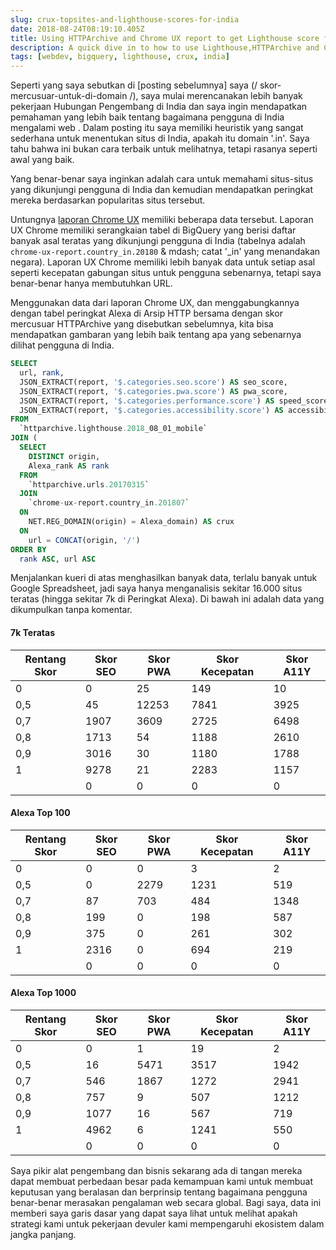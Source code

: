```yaml
---
slug: crux-topsites-and-lighthouse-scores-for-india
date: 2018-08-24T08:19:10.405Z
title: Using HTTPArchive and Chrome UX report to get Lighthouse score for top visited sites in India.
description: A quick dive in to how to use Lighthouse,HTTPArchive and Chrome UX report to try and understand how users in a country might experience the web.
tags: [webdev, bigquery, lighthouse, crux, india]
---
```



Seperti yang saya sebutkan di [posting sebelumnya] saya (/ skor-mercusuar-untuk-di-domain /), saya mulai merencanakan lebih banyak pekerjaan Hubungan Pengembang di India dan saya ingin mendapatkan pemahaman yang lebih baik tentang bagaimana pengguna di India mengalami web . Dalam posting itu saya memiliki heuristik yang sangat sederhana untuk menentukan situs di India, apakah itu domain '.in'. Saya tahu bahwa ini bukan cara terbaik untuk melihatnya, tetapi rasanya seperti awal yang baik.

Yang benar-benar saya inginkan adalah cara untuk memahami situs-situs yang dikunjungi pengguna di India dan kemudian mendapatkan peringkat mereka berdasarkan popularitas situs tersebut.

Untungnya [laporan Chrome UX](https://developers.google.com/web/tools/chrome-user-experience-report/) memiliki beberapa data tersebut. Laporan UX Chrome memiliki serangkaian tabel di BigQuery yang berisi daftar banyak asal teratas yang dikunjungi pengguna di India (tabelnya adalah `chrome-ux-report.country_in.20180` & mdash; catat '_in' yang menandakan negara). Laporan UX Chrome memiliki lebih banyak data untuk setiap asal seperti kecepatan gabungan situs untuk pengguna sebenarnya, tetapi saya benar-benar hanya membutuhkan URL.

Menggunakan data dari laporan Chrome UX, dan menggabungkannya dengan tabel peringkat Alexa di Arsip HTTP bersama dengan skor mercusuar HTTPArchive yang disebutkan sebelumnya, kita bisa mendapatkan gambaran yang lebih baik tentang apa yang sebenarnya dilihat pengguna di India.




```sql
SELECT
  url, rank,
  JSON_EXTRACT(report, '$.categories.seo.score') AS seo_score,
  JSON_EXTRACT(report, '$.categories.pwa.score') AS pwa_score,
  JSON_EXTRACT(report, '$.categories.performance.score') AS speed_score,
  JSON_EXTRACT(report, '$.categories.accessibility.score') AS accessibility_score
FROM
  `httparchive.lighthouse.2018_08_01_mobile`
JOIN (
  SELECT
    DISTINCT origin,
    Alexa_rank AS rank
  FROM
    `httparchive.urls.20170315`
  JOIN
    `chrome-ux-report.country_in.201807`
  ON
    NET.REG_DOMAIN(origin) = Alexa_domain) AS crux
  ON
    url = CONCAT(origin, '/')
ORDER BY
  rank ASC, url ASC
```


Menjalankan kueri di atas menghasilkan banyak data, terlalu banyak untuk Google Spreadsheet, jadi saya hanya menganalisis sekitar 16.000 situs teratas (hingga sekitar 7k di Peringkat Alexa). Di bawah ini adalah data yang dikumpulkan tanpa komentar.

#### 7k Teratas

<table><thead><th> Rentang Skor </th><th> Skor SEO </th><th> Skor PWA </th><th> Skor Kecepatan </th><th> Skor A11Y </th></thead><tbody><tr><td> 0 </td><td> 0 </td><td> 25 </td><td> 149 </td><td> 10 </td></tr><tr><td> 0,5 </td><td> 45 </td><td> 12253 </td><td> 7841 </td><td> 3925 </td></tr><tr><td> 0,7 </td><td> 1907 </td><td> 3609 </td><td> 2725 </td><td> 6498 </td></tr><tr><td> 0,8 </td><td> 1713 </td><td> 54 </td><td> 1188 </td><td> 2610 </td></tr><tr><td> 0,9 </td><td> 3016 </td><td> 30 </td><td> 1180 </td><td> 1788 </td></tr><tr><td> 1 </td><td> 9278 </td><td> 21 </td><td> 2283 </td><td> 1157 </td></tr><tr><td></td><td> 0 </td><td> 0 </td><td> 0 </td><td> 0 </td></tr></tbody></table>

#### Alexa Top 100

<table><thead><th> Rentang Skor </th><th> Skor SEO </th><th> Skor PWA </th><th> Skor Kecepatan </th><th> Skor A11Y </th></thead><tbody><tr><td> 0 </td><td> 0 </td><td> 0 </td><td> 3 </td><td> 2 </td></tr><tr><td> 0,5 </td><td> 0 </td><td> 2279 </td><td> 1231 </td><td> 519 </td></tr><tr><td> 0,7 </td><td> 87 </td><td> 703 </td><td> 484 </td><td> 1348 </td></tr><tr><td> 0,8 </td><td> 199 </td><td> 0 </td><td> 198 </td><td> 587 </td></tr><tr><td> 0,9 </td><td> 375 </td><td> 0 </td><td> 261 </td><td> 302 </td></tr><tr><td> 1 </td><td> 2316 </td><td> 0 </td><td> 694 </td><td> 219 </td></tr><tr><td></td><td> 0 </td><td> 0 </td><td> 0 </td><td> 0 </td></tr></tbody></table>

#### Alexa Top 1000

<table><thead><th> Rentang Skor </th><th> Skor SEO </th><th> Skor PWA </th><th> Skor Kecepatan </th><th> Skor A11Y </th></thead><tbody><tr><td> 0 </td><td> 0 </td><td> 1 </td><td> 19 </td><td> 2 </td></tr><tr><td> 0,5 </td><td> 16 </td><td> 5471 </td><td> 3517 </td><td> 1942 </td></tr><tr><td> 0,7 </td><td> 546 </td><td> 1867 </td><td> 1272 </td><td> 2941 </td></tr><tr><td> 0,8 </td><td> 757 </td><td> 9 </td><td> 507 </td><td> 1212 </td></tr><tr><td> 0,9 </td><td> 1077 </td><td> 16 </td><td> 567 </td><td> 719 </td></tr><tr><td> 1 </td><td> 4962 </td><td> 6 </td><td> 1241 </td><td> 550 </td></tr><tr><td></td><td> 0 </td><td> 0 </td><td> 0 </td><td> 0 </td></tr></tbody></table>

Saya pikir alat pengembang dan bisnis sekarang ada di tangan mereka dapat membuat perbedaan besar pada kemampuan kami untuk membuat keputusan yang beralasan dan berprinsip tentang bagaimana pengguna benar-benar merasakan pengalaman web secara global. Bagi saya, data ini memberi saya garis dasar yang dapat saya lihat untuk melihat apakah strategi kami untuk pekerjaan devuler kami mempengaruhi ekosistem dalam jangka panjang.